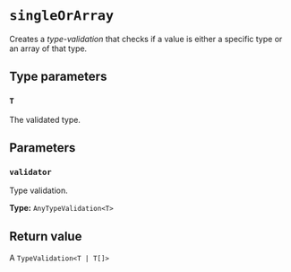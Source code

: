 # `singleOrArray`
Creates a *type-validation* that checks if a value is either a specific type or an
array of that type.

## Type parameters

### `T`
The validated type.

## Parameters

### `validator`
Type validation.

**Type:** `AnyTypeValidation<T>`

## Return value
A `TypeValidation<T | T[]>`
